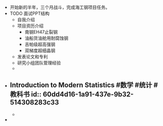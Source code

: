 - 开始新的半年，三个月战斗，完成海工钢项目任务。
- TODO 面试PPT结构
	- 自我介绍
	- 项目资历介绍
		- 南钢EH47止裂钢
		- 油船货油舱用耐腐蚀钢
		- 吉帕级超高强钢
		- 双梯度超细晶钢
	- 发表论文和专利
	- 研究小组团队管理经验
	-
- Introduction to Modern Statistics #数学 #统计 #教科书
  id:: 60dd4d16-1a91-437e-9b32-514308283c33
	-
	-
-